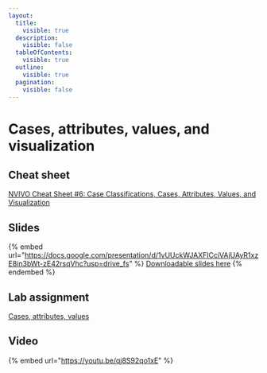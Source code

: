 ```yaml
---
layout:
  title:
    visible: true
  description:
    visible: false
  tableOfContents:
    visible: true
  outline:
    visible: true
  pagination:
    visible: false
---
```


# Cases, attributes, values, and visualization

## Cheat sheet

[NVIVO Cheat Sheet #6: Case Classifications, Cases, Attributes, Values, and Visualization](https://docs.google.com/document/d/1vg6OyIqd9ciaSx2AXFmdhvA2JTLWbgCsPRHZXAbsirY/edit?usp=sharing)

## Slides

{% embed url="https://docs.google.com/presentation/d/1vUUckWJAXFlCciVAjUAyR1xzE8in3bWt-zE42rsqVhc?usp=drive_fs" %}
[Downloadable slides here](https://docs.google.com/presentation/d/1vUUckWJAXFlCciVAjUAyR1xzE8in3bWt-zE42rsqVhc?usp=drive\_fs)
{% endembed %}

## Lab assignment

[Cases, attributes, values](https://docs.google.com/document/d/1NAqPMsFTvXSW8KBYaj26lSfLgq325XLtaDgSWsJuUtA/edit?usp=sharing)

## Video

{% embed url="https://youtu.be/qj8S92qo1xE" %}
